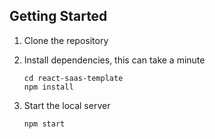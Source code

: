 


## Getting Started


1. Clone the repository

2. Install dependencies, this can take a minute

   ```
   cd react-saas-template
   npm install
   ```
3. Start the local server

   ```
   npm start
   ```


